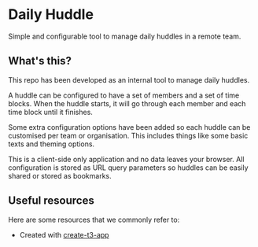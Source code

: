 # Daily Huddle

Simple and configurable tool to manage daily huddles in a remote team.

## What's this?

This repo has been developed as an internal tool to manage daily huddles.

A huddle can be configured to have a set of members and a set of time blocks. When the huddle starts, it will go through each member and each time block until it finishes.

Some extra configuration options have been added so each huddle can be customised per team or organisation. This includes things like some basic texts and theming options.

This is a client-side only application and no data leaves your browser. All configuration is stored as URL query parameters so huddles can be easily shared or stored as bookmarks.

## Useful resources

Here are some resources that we commonly refer to:

- Created with [create-t3-app](https://github.com/t3-oss/create-t3-app)
